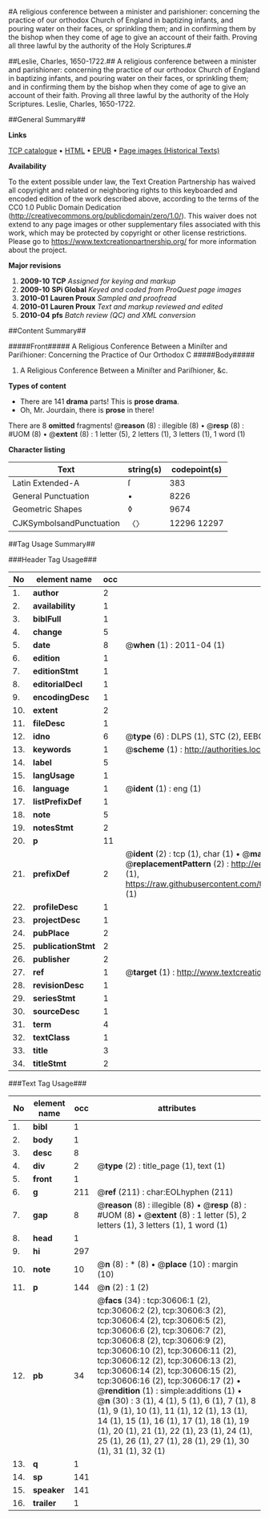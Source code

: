 #A religious conference between a minister and parishioner: concerning the practice of our orthodox Church of England in baptizing infants, and pouring water on their faces, or sprinkling them; and in confirming them by the bishop when they come of age to give an account of their faith. Proving all three lawful by the authority of the Holy Scriptures.#

##Leslie, Charles, 1650-1722.##
A religious conference between a minister and parishioner: concerning the practice of our orthodox Church of England in baptizing infants, and pouring water on their faces, or sprinkling them; and in confirming them by the bishop when they come of age to give an account of their faith. Proving all three lawful by the authority of the Holy Scriptures.
Leslie, Charles, 1650-1722.

##General Summary##

**Links**

[TCP catalogue](http://www.ota.ox.ac.uk/tcp/)  • 
[HTML](http://tei.it.ox.ac.uk/tcp/Texts-HTML/free/A47/A47755.html)  • 
[EPUB](http://tei.it.ox.ac.uk/tcp/Texts-EPUB/free/A47/A47755.epub) • 
[Page images (Historical Texts)](https://historicaltexts.jisc.ac.uk/eebo-99826210e)

**Availability**

To the extent possible under law, the Text Creation Partnership has waived all copyright and related or neighboring rights to this keyboarded and encoded edition of the work described above, according to the terms of the CC0 1.0 Public Domain Dedication (http://creativecommons.org/publicdomain/zero/1.0/). This waiver does not extend to any page images or other supplementary files associated with this work, which may be protected by copyright or other license restrictions. Please go to https://www.textcreationpartnership.org/ for more information about the project.

**Major revisions**

1. __2009-10__ __TCP__ *Assigned for keying and markup*
1. __2009-10__ __SPi Global__ *Keyed and coded from ProQuest page images*
1. __2010-01__ __Lauren Proux__ *Sampled and proofread*
1. __2010-01__ __Lauren Proux__ *Text and markup reviewed and edited*
1. __2010-04__ __pfs__ *Batch review (QC) and XML conversion*

##Content Summary##

#####Front#####
A Religious Conference Between a Miniſter and Pariſhioner: Concerning the Practice of Our Orthodox C
#####Body#####

1. A Religious Conference Between a Miniſter and Pariſhioner, &c.

**Types of content**

  * There are 141 **drama** parts! This is **prose drama**.
  * Oh, Mr. Jourdain, there is **prose** in there!

There are 8 **omitted** fragments! 
 @__reason__ (8) : illegible (8)  •  @__resp__ (8) : #UOM (8)  •  @__extent__ (8) : 1 letter (5), 2 letters (1), 3 letters (1), 1 word (1)

**Character listing**


|Text|string(s)|codepoint(s)|
|---|---|---|
|Latin Extended-A|ſ|383|
|General Punctuation|•|8226|
|Geometric Shapes|◊|9674|
|CJKSymbolsandPunctuation|〈〉|12296 12297|

##Tag Usage Summary##

###Header Tag Usage###

|No|element name|occ|attributes|
|---|---|---|---|
|1.|__author__|2||
|2.|__availability__|1||
|3.|__biblFull__|1||
|4.|__change__|5||
|5.|__date__|8| @__when__ (1) : 2011-04 (1)|
|6.|__edition__|1||
|7.|__editionStmt__|1||
|8.|__editorialDecl__|1||
|9.|__encodingDesc__|1||
|10.|__extent__|2||
|11.|__fileDesc__|1||
|12.|__idno__|6| @__type__ (6) : DLPS (1), STC (2), EEBO-CITATION (1), PROQUEST (1), VID (1)|
|13.|__keywords__|1| @__scheme__ (1) : http://authorities.loc.gov/ (1)|
|14.|__label__|5||
|15.|__langUsage__|1||
|16.|__language__|1| @__ident__ (1) : eng (1)|
|17.|__listPrefixDef__|1||
|18.|__note__|5||
|19.|__notesStmt__|2||
|20.|__p__|11||
|21.|__prefixDef__|2| @__ident__ (2) : tcp (1), char (1)  •  @__matchPattern__ (2) : ([0-9\-]+):([0-9IVX]+) (1), (.+) (1)  •  @__replacementPattern__ (2) : http://eebo.chadwyck.com/downloadtiff?vid=$1&page=$2 (1), https://raw.githubusercontent.com/textcreationpartnership/Texts/master/tcpchars.xml#$1 (1)|
|22.|__profileDesc__|1||
|23.|__projectDesc__|1||
|24.|__pubPlace__|2||
|25.|__publicationStmt__|2||
|26.|__publisher__|2||
|27.|__ref__|1| @__target__ (1) : http://www.textcreationpartnership.org/docs/. (1)|
|28.|__revisionDesc__|1||
|29.|__seriesStmt__|1||
|30.|__sourceDesc__|1||
|31.|__term__|4||
|32.|__textClass__|1||
|33.|__title__|3||
|34.|__titleStmt__|2||


###Text Tag Usage###

|No|element name|occ|attributes|
|---|---|---|---|
|1.|__bibl__|1||
|2.|__body__|1||
|3.|__desc__|8||
|4.|__div__|2| @__type__ (2) : title_page (1), text (1)|
|5.|__front__|1||
|6.|__g__|211| @__ref__ (211) : char:EOLhyphen (211)|
|7.|__gap__|8| @__reason__ (8) : illegible (8)  •  @__resp__ (8) : #UOM (8)  •  @__extent__ (8) : 1 letter (5), 2 letters (1), 3 letters (1), 1 word (1)|
|8.|__head__|1||
|9.|__hi__|297||
|10.|__note__|10| @__n__ (8) : * (8)  •  @__place__ (10) : margin (10)|
|11.|__p__|144| @__n__ (2) : 1 (2)|
|12.|__pb__|34| @__facs__ (34) : tcp:30606:1 (2), tcp:30606:2 (2), tcp:30606:3 (2), tcp:30606:4 (2), tcp:30606:5 (2), tcp:30606:6 (2), tcp:30606:7 (2), tcp:30606:8 (2), tcp:30606:9 (2), tcp:30606:10 (2), tcp:30606:11 (2), tcp:30606:12 (2), tcp:30606:13 (2), tcp:30606:14 (2), tcp:30606:15 (2), tcp:30606:16 (2), tcp:30606:17 (2)  •  @__rendition__ (1) : simple:additions (1)  •  @__n__ (30) : 3 (1), 4 (1), 5 (1), 6 (1), 7 (1), 8 (1), 9 (1), 10 (1), 11 (1), 12 (1), 13 (1), 14 (1), 15 (1), 16 (1), 17 (1), 18 (1), 19 (1), 20 (1), 21 (1), 22 (1), 23 (1), 24 (1), 25 (1), 26 (1), 27 (1), 28 (1), 29 (1), 30 (1), 31 (1), 32 (1)|
|13.|__q__|1||
|14.|__sp__|141||
|15.|__speaker__|141||
|16.|__trailer__|1||
